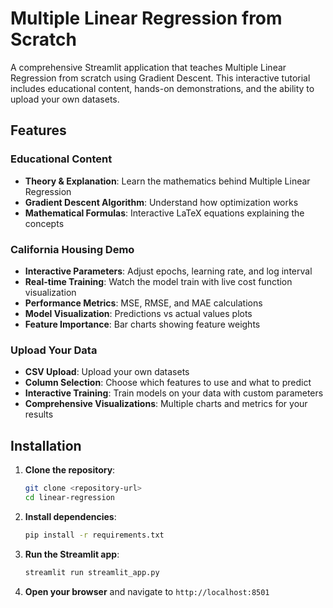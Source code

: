 # Multiple Linear Regression from Scratch

A comprehensive Streamlit application that teaches Multiple Linear Regression from scratch using Gradient Descent. This interactive tutorial includes educational content, hands-on demonstrations, and the ability to upload your own datasets.

## Features

### Educational Content
- **Theory & Explanation**: Learn the mathematics behind Multiple Linear Regression
- **Gradient Descent Algorithm**: Understand how optimization works
- **Mathematical Formulas**: Interactive LaTeX equations explaining the concepts

### California Housing Demo
- **Interactive Parameters**: Adjust epochs, learning rate, and log interval
- **Real-time Training**: Watch the model train with live cost function visualization
- **Performance Metrics**: MSE, RMSE, and MAE calculations
- **Model Visualization**: Predictions vs actual values plots
- **Feature Importance**: Bar charts showing feature weights

### Upload Your Data
- **CSV Upload**: Upload your own datasets
- **Column Selection**: Choose which features to use and what to predict
- **Interactive Training**: Train models on your data with custom parameters
- **Comprehensive Visualizations**: Multiple charts and metrics for your results

## Installation

1. **Clone the repository**:
   ```bash
   git clone <repository-url>
   cd linear-regression
   ```

2. **Install dependencies**:
   ```bash
   pip install -r requirements.txt
   ```

3. **Run the Streamlit app**:
   ```bash
   streamlit run streamlit_app.py
   ```

4. **Open your browser** and navigate to `http://localhost:8501`
